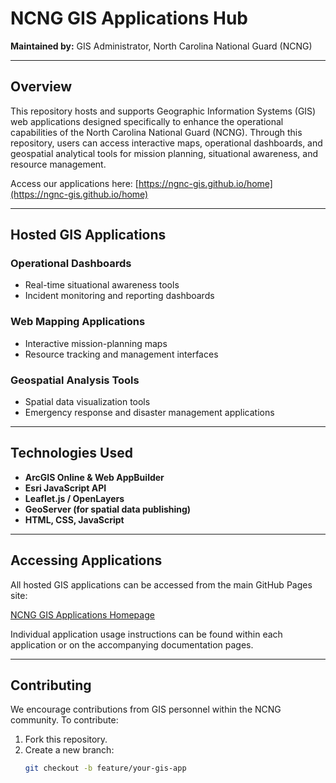 # NCNG GIS Applications Hub

**Maintained by:** GIS Administrator, North Carolina National Guard (NCNG)

---

## Overview

This repository hosts and supports Geographic Information Systems (GIS) web applications designed specifically to enhance the operational capabilities of the North Carolina National Guard (NCNG). Through this repository, users can access interactive maps, operational dashboards, and geospatial analytical tools for mission planning, situational awareness, and resource management.

Access our applications here: [https://ngnc-gis.github.io/home](https://ngnc-gis.github.io/home)

---

## Hosted GIS Applications

### Operational Dashboards
- Real-time situational awareness tools
- Incident monitoring and reporting dashboards

### Web Mapping Applications
- Interactive mission-planning maps
- Resource tracking and management interfaces

### Geospatial Analysis Tools
- Spatial data visualization tools
- Emergency response and disaster management applications

---

## Technologies Used

- **ArcGIS Online & Web AppBuilder**
- **Esri JavaScript API**
- **Leaflet.js / OpenLayers**
- **GeoServer (for spatial data publishing)**
- **HTML, CSS, JavaScript**

---

## Accessing Applications

All hosted GIS applications can be accessed from the main GitHub Pages site:

[NCNG GIS Applications Homepage](https://ngnc-gis.github.io/home)

Individual application usage instructions can be found within each application or on the accompanying documentation pages.

---

## Contributing

We encourage contributions from GIS personnel within the NCNG community. To contribute:

1. Fork this repository.
2. Create a new branch:
   ```bash
   git checkout -b feature/your-gis-app
